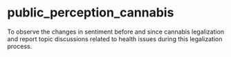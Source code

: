 # public_perception_cannabis
To observe the changes in sentiment before and since cannabis legalization and report topic discussions related to health issues during this legalization process.

